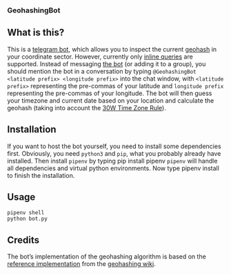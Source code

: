 ### GeohashingBot

## What is this?

This is a [telegram bot](https://telegram.org/blog/bot-revolution), which allows you to inspect the current [geohash](http://wiki.xkcd.com/geohashing) in your coordinate sector. However, currently only [inline queries](https://core.telegram.org/bots/inline) are supported. Instead of messaging [the bot](https://t.me/GeohashingBot) (or adding it to a group), you should mention the bot in a conversation by typing `@GeohashingBot <latitude prefix> <longitude prefix>` into the chat window, with `<latitude prefix>` representing the pre-commas of your latitude and `longitude prefix` representing the pre-commas of your longitude. The bot will then guess your timezone and current date based on your location and calculate the geohash (taking into account the [30W Time Zone Rule](http://wiki.xkcd.com/geohashing/30W)).

## Installation

If you want to host the bot yourself, you need to install some dependencies first. Obviously, you need `python3` and `pip`, what you probably already have installed. Then install `pipenv` by typing
	pip install pipenv
`pipenv` will handle all dependencies and virtual python environments. Now type
	pipenv install
to finish the installation.

## Usage

	pipenv shell
	python bot.py

## Credits

The bot’s implementation of the geohashing algorithm is based on the [reference implementation](http://wiki.xkcd.com/geohashing/Implementations/Libraries/Python) from the [geohashing wiki](http://wiki.xkcd.com/geohashing).

